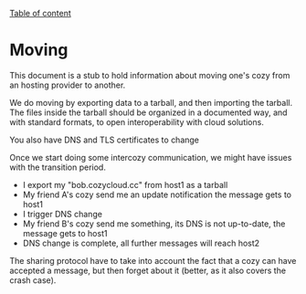 [Table of content](./README.md#table-of-content)

Moving
=========


This document is a stub to hold information about moving one's cozy from an hosting provider to another.


We do moving by exporting data to a tarball, and then importing the tarball. The files inside the tarball should be organized in a documented way, and with standard formats, to open interoperability with cloud solutions.

You also have DNS and TLS certificates to change


Once we start doing some intercozy communication, we might have issues with the transition period.
- I export my "bob.cozycloud.cc" from host1 as a tarball
- My friend A's cozy send me an update notification the message gets to host1
- I trigger DNS change
- My friend B's cozy send me something, its DNS is not up-to-date, the message gets to host1
- DNS change is complete, all further messages will reach host2


The sharing protocol have to take into account the fact that a cozy can have accepted a message, but then forget about it (better, as it also covers the crash case).

